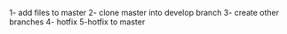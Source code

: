 1- add files to master 2- clone master into develop branch 3- create other branches 4- hotfix 5-hotfix to master
